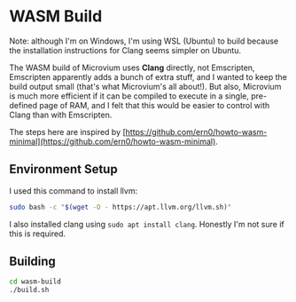 # WASM Build

Note: although I'm on Windows, I'm using WSL (Ubuntu) to build because the installation instructions for Clang seems simpler on Ubuntu.

The WASM build of Microvium uses **Clang** directly, not Emscripten, Emscripten apparently adds a bunch of extra stuff, and I wanted to keep the build output small (that's what Microvium's all about!). But also, Microvium is much more efficient if it can be compiled to execute in a single, pre-defined page of RAM, and I felt that this would be easier to control with Clang than with Emscripten.

The steps here are inspired by [https://github.com/ern0/howto-wasm-minimal](https://github.com/ern0/howto-wasm-minimal).


## Environment Setup

I used this command to install llvm:

```sh
sudo bash -c "$(wget -O - https://apt.llvm.org/llvm.sh)"
```

I also installed clang using `sudo apt install clang`. Honestly I'm not sure if this is required.


## Building

```sh
cd wasm-build
./build.sh
```
